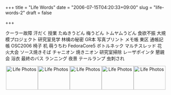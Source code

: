 +++
title = "Life Words"
date = "2006-07-15T04:20:33+09:00"
slug = "life-words-2"
draft = false

+++

<p>クーラー故障 汗だく 授業 たぬきうどん 梅うどん トムヤムうどん 食欲不振 大規模プロジェクト 研究室見学 林檎の秘密 GR本 写真プリント メモ帳 東区 通帳記帳 OSC2006 椅子 机 萌うちわ FedoraCore5 ボトルネック マルチスレッド 花火大会 ソース焼きそば チャニオン 焼きニオン 研究室掃除 レーザポインタ 懇親会 浴衣 最終のバス ランニング 夜景 テールランプ 虫刺され</p>
<p><center><img src="http://static.flickr.com/54/189542112_ca6a40f793_t.jpg" width="100" height="75" alt="Life Photos" /><img src="http://static.flickr.com/46/189542229_65493e2ca7_t.jpg" width="100" height="75" alt="Life Photos" /><img src="http://static.flickr.com/66/189542320_427e280971_t.jpg" width="100" height="75" alt="Life Photos" /><img src="http://static.flickr.com/74/189542374_944a8e6ea4_t.jpg" width="100" height="75" alt="Life Photos" /><img src="http://static.flickr.com/52/189542439_cbe4e98474_t.jpg" width="100" height="75" alt="Life Photos" /><br />
</center><br /></p>
